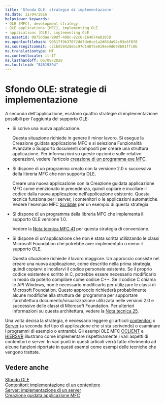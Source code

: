 ```yaml
---
title: 'Sfondo OLE: strategie di implementazione'
ms.date: 11/04/2016
helpviewer_keywords:
- OLE [MFC], development strategy
- OLE applications [MFC], implementing OLE
- applications [OLE], implementing OLE
ms.assetid: 0875ddae-99df-488c-82c6-164074a81058
ms.openlocfilehash: 90517f9b37872dd7de0ce1a2d08da94c93e6f8f8
ms.sourcegitcommit: c21b05042debc97d14875e019ee9d698691ffc0b
ms.translationtype: MT
ms.contentlocale: it-IT
ms.lasthandoff: 06/09/2020
ms.locfileid: "84619894"
---
```

# <a name="ole-background-implementation-strategies"></a>Sfondo OLE: strategie di implementazione

A seconda dell'applicazione, esistono quattro strategie di implementazione possibili per l'aggiunta del supporto OLE:

- Si scrive una nuova applicazione.

   Questa situazione richiede in genere il minor lavoro. Si esegue la Creazione guidata applicazione MFC e si seleziona Funzionalità Avanzate o Supporto documenti compositi per creare una struttura applicazione. Per informazioni su queste opzioni e sulle relative operazioni, vedere l'articolo [creazione di un programma exe MFC](reference/mfc-application-wizard.md).

- Si dispone di un programma creato con la versione 2.0 o successiva della libreria MFC che non supporta OLE.

   Creare una nuova applicazione con la Creazione guidata applicazione MFC come menzionato in precedenza, quindi copiare e incollare il codice dalla nuova applicazione nell'applicazione esistente. Questa tecnica funziona per i server, i contenitori o le applicazioni automatiche. Vedere l'esempio MFC [Scribble](../overview/visual-cpp-samples.md) per un esempio di questa strategia.

- Si dispone di un programma della libreria MFC che implementa il supporto OLE versione 1.0.

   Vedere la [Nota tecnica MFC 41](tn041-mfc-ole1-migration-to-mfc-ole-2.md) per questa strategia di conversione.

- Si dispone di un'applicazione che non è stata scritta utilizzando le classi Microsoft Foundation che potrebbe aver implementato o meno il supporto OLE.

   Questa situazione richiede il lavoro maggiore. Un approccio consiste nel creare una nuova applicazione, come descritto nella prima strategia, quindi copiarvi e incollarvi il codice personale esistente. Se il proprio codice esistente è scritto in C, potrebbe essere necessario modificarlo in modo da poterlo compilare come codice C++. Se il codice C chiama le API Windows, non è necessario modificarlo per utilizzare le classi di Microsoft Foundation. Questo approccio richiederà probabilmente alcune modifiche alla struttura del programma per supportare l'architettura documento/visualizzazione utilizzata nelle versioni 2.0 e successive delle classi di Microsoft Foundation. Per ulteriori informazioni su questa architettura, vedere la [Nota tecnica 25](tn025-document-view-and-frame-creation.md).

Una volta decisa la strategia, è necessario leggere gli articoli [contenitori](containers.md) o [Server](servers.md) (a seconda del tipo di applicazione che si sta scrivendo) o esaminare i programmi di esempio o entrambi. Gli esempi OLE MFC [OCLIENT](../overview/visual-cpp-samples.md) e [HIERSVR](../overview/visual-cpp-samples.md) illustrano come implementare rispettivamente i vari aspetti di contenitori e server. In vari punti in questi articoli verrà fatto riferimento ad alcune funzioni riportate in questi esempi come esempi delle tecniche che vengono trattate.

## <a name="see-also"></a>Vedere anche

[Sfondo OLE](ole-background.md)<br/>
[Contenitori: implementazione di un contenitore](containers-implementing-a-container.md)<br/>
[Server: implementazione di un server](servers-implementing-a-server.md)<br/>
[Creazione guidata applicazione MFC](reference/mfc-application-wizard.md)

